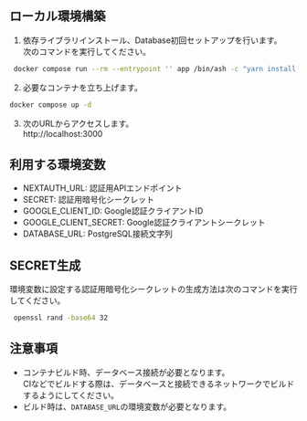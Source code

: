 ## ローカル環境構築

1. 依存ライブラリインストール、Database初回セットアップを行います。  
  次のコマンドを実行してください。  
  ```sh
   docker compose run --rm --entrypoint '' app /bin/ash -c "yarn install && yarn prisma:generate && yarn prisma:deploy"
  ```
2. 必要なコンテナを立ち上げます。
  ```sh
  docker compose up -d
  ```
3. 次のURLからアクセスします。  
  http://localhost:3000

## 利用する環境変数

- NEXTAUTH_URL: 認証用APIエンドポイント
- SECRET: 認証用暗号化シークレット
- GOOGLE_CLIENT_ID: Google認証クライアントID
- GOOGLE_CLIENT_SECRET: Google認証クライアントシークレット
- DATABASE_URL: PostgreSQL接続文字列

## SECRET生成

環境変数に設定する認証用暗号化シークレットの生成方法は次のコマンドを実行してください。
```sh
 openssl rand -base64 32
 ```

## 注意事項

- コンテナビルド時、データベース接続が必要となります。  
  CIなどでビルドする際は、データベースと接続できるネットワークでビルドするようにしてください。
- ビルド時は、`DATABASE_URL`の環境変数が必要となります。